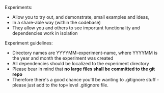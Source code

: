 Experiments:

* Allow you to try out, and demonstrate, small examples and ideas, 
* In a share-able way (within the codebase)
* They allow you and others to see important functionality and dependencies work in isolation

Experiment guidelines:

* Directory names are YYYYMM-experiment-name, 
  where YYYYMM is the year and month the experiment was created
* All dependencies should be localized to the experiment directory
* Please bear in mind that **no large files shall be committed to the git repo**
* Therefore there's a good chance you'll be wanting to .gitignore stuff - please just add to the top=level .gitignore file. 
 
